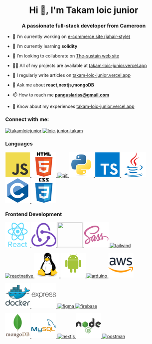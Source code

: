 <h1 align="center">Hi 👋, I'm Takam loic junior</h1>
<h3 align="center">A passionate full-stack developer from Cameroon</h3>

-  🔭 I’m currently working on [e-commerce site (jahair-style)](https://jahair-style.vercel.app/)

-  🌱 I’m currently learning **solidity**

-  👯 I’m looking to collaborate on [The-sustain web site](https://www.thesustain-soutien.com/)

-  👨‍💻 All of my projects are available at [takam-loic-junior.vercel.app](takam-loic-junior.vercel.app)

-  📝 I regularly write articles on [takam-loic-junior.vercel.app](takam-loic-junior.vercel.app)

-  💬 Ask me about **react,nextjs,mongoDB**

-  📫 How to reach me **panguslariss@gmail.com**

-  📄 Know about my experiences [takam-loic-junior.vercel.app](takam-loic-junior.vercel.app)

<h3 align="left">Connect with me:</h3>

<p align="left">
<a href="https://twitter.com/takamloicjunior" target="blank"><img align="center" src="https://raw.githubusercontent.com/rahuldkjain/github-profile-readme-generator/master/src/images/icons/Social/twitter.svg" alt="takamloicjunior"width="80" height="80" /></a>&nbsp;<a  href="https://linkedin.com/in/loic-junior-takam" target="blank"><img align="center" src="https://raw.githubusercontent.com/rahuldkjain/github-profile-readme-generator/master/src/images/icons/Social/linked-in-alt.svg" alt="loic-junior-takam" width="80" height="80"/></a>


<h3 align="left">Languages</h3>

<p align="left"> 
 <a href="https://developer.mozilla.org/en-US/docs/Web/JavaScript" target="_blank" rel="noreferrer">
  <img src="https://raw.githubusercontent.com/devicons/devicon/master/icons/javascript/javascript-original.svg" alt="javascript" width="80" height="80"/> 
 </a> 
 <a href="https://www.w3.org/html/" target="_blank" rel="noreferrer">
  <img src="https://raw.githubusercontent.com/devicons/devicon/master/icons/html5/html5-original-wordmark.svg" alt="html5" width="80" height="80"/> 
 </a> 
 <a href="https://git-scm.com/" target="_blank" rel="noreferrer">
  <img src="https://www.vectorlogo.zone/logos/git-scm/git-scm-icon.svg" alt="git" width="80" height="80"/> 
 </a> 
 <a href="https://www.python.org" target="_blank" rel="noreferrer"> 
  <img src="https://raw.githubusercontent.com/devicons/devicon/master/icons/python/python-original.svg" alt="python" width="80" height="80"/> 
 </a>
  <a href="https://www.typescriptlang.org/" target="_blank" rel="noreferrer">
  <img src="https://raw.githubusercontent.com/devicons/devicon/master/icons/typescript/typescript-original.svg" alt="typescript" width="80" height="80"/>
 </a> 
 <a href="https://www.java.com" target="_blank" rel="noreferrer">
  <img src="https://raw.githubusercontent.com/devicons/devicon/master/icons/java/java-original.svg" alt="java" width="80" height="80"/> 
 </a>
 <a href="https://www.cprogramming.com/" target="_blank" rel="noreferrer"> 
    <img src="https://raw.githubusercontent.com/devicons/devicon/master/icons/c/c-original.svg" alt="c" width="80" height="80"/> 
 </a>
 <a href="https://www.w3schools.com/css/" target="_blank" rel="noreferrer"> 
  <img src="https://raw.githubusercontent.com/devicons/devicon/master/icons/css3/css3-original-wordmark.svg" alt="css3" width="80" height="80"/> 
 </a>   
</p>

<h3 align="left">Frontend Development</h3>

<p align="left">
 <a href="https://reactjs.org/" target="_blank" rel="noreferrer">
  <img src="https://raw.githubusercontent.com/devicons/devicon/master/icons/react/react-original-wordmark.svg" alt="react" width="80" height="80"/> 
 </a> 
 <a href="https://redux.js.org" target="_blank" rel="noreferrer">
  <img src="https://raw.githubusercontent.com/devicons/devicon/master/icons/redux/redux-original.svg" alt="redux" width="80" height="80"/> 
 </a>
 <a href="https://getbootstrap.com" target="_blank" rel="noreferrer">
  <img src="https://cdn.jsdelivr.net/gh/devicons/devicon@latest/icons/bootstrap/bootstrap-original.svg" width="80" height="80" />
 </a> 
 <a href="https://sass-lang.com" target="_blank" rel="noreferrer">
  <img src="https://raw.githubusercontent.com/devicons/devicon/master/icons/sass/sass-original.svg" alt="sass" width="80" height="80"/>
 </a>
  <a href="https://tailwindcss.com/" target="_blank" rel="noreferrer">
  <img src="https://www.vectorlogo.zone/logos/tailwindcss/tailwindcss-icon.svg" alt="tailwind" width="80" height="80"/> 
 </a>
</p>



<p align="left">
    <a href="https://reactnative.dev/" target="_blank" rel="noreferrer">
      <img src="https://reactnative.dev/img/header_logo.svg" alt="reactnative" width="80" height="80"/> 
    </a>
    <a href="https://www.linux.org/" target="_blank" rel="noreferrer">
      <img src="https://raw.githubusercontent.com/devicons/devicon/master/icons/linux/linux-original.svg" alt="linux" width="80" height="80"/> 
    </a>  
    <a href="https://developer.android.com" target="_blank" rel="noreferrer">
    <img src="https://raw.githubusercontent.com/devicons/devicon/master/icons/android/android-original-wordmark.svg" alt="android" width="80" height="80"/> 
    </a> 
    <a href="https://www.arduino.cc/" target="_blank" rel="noreferrer"> 
    <img src="https://cdn.worldvectorlogo.com/logos/arduino-1.svg" alt="arduino" width="80" height="80"/> 
    </a> 
    <a href="https://aws.amazon.com" target="_blank" rel="noreferrer">
    <img src="https://raw.githubusercontent.com/devicons/devicon/master/icons/amazonwebservices/amazonwebservices-original-wordmark.svg" alt="aws" width="80" height="80"/> 
    </a> 
   
    
</p>

<p align="left">

 <a href="https://www.docker.com/" target="_blank" rel="noreferrer">
  <img src="https://raw.githubusercontent.com/devicons/devicon/master/icons/docker/docker-original-wordmark.svg" alt="docker" width="80" height="80"/> 
 </a>
 <a href="https://expressjs.com" target="_blank" rel="noreferrer">
  <img src="https://raw.githubusercontent.com/devicons/devicon/master/icons/express/express-original-wordmark.svg" alt="express" width="80" height="80"/> 
 </a> 
 <a href="https://www.figma.com/" target="_blank" rel="noreferrer">
  <img src="https://www.vectorlogo.zone/logos/figma/figma-icon.svg" alt="figma" width="80" height="80"/> 
 </a> 
 <a href="https://firebase.google.com/" target="_blank" rel="noreferrer"> 
  <img src="https://www.vectorlogo.zone/logos/firebase/firebase-icon.svg" alt="firebase" width="80" height="80"/> 
 </a> 
</p>




</p>
<a href="https://www.mongodb.com/" target="_blank" rel="noreferrer">
   <img src="https://raw.githubusercontent.com/devicons/devicon/master/icons/mongodb/mongodb-original-wordmark.svg" alt="mongodb" width="80" height="80"/> 
 </a> 
 <a href="https://www.mysql.com/" target="_blank" rel="noreferrer">
  <img src="https://raw.githubusercontent.com/devicons/devicon/master/icons/mysql/mysql-original-wordmark.svg" alt="mysql" width="80" height="80"/> 
 </a> 
 <a href="https://nextjs.org/" target="_blank" rel="noreferrer">
  <img src="https://cdn.worldvectorlogo.com/logos/nextjs-2.svg" alt="nextjs" width="80" height="80"/> 
 </a> 
 <a href="https://nodejs.org" target="_blank" rel="noreferrer">
  <img src="https://raw.githubusercontent.com/devicons/devicon/master/icons/nodejs/nodejs-original-wordmark.svg" alt="nodejs" width="80" height="80"/> 
 </a> 
 <a href="https://postman.com" target="_blank" rel="noreferrer">
  <img src="https://www.vectorlogo.zone/logos/getpostman/getpostman-icon.svg" alt="postman" width="80" height="80"/> 
 </a> 
<p align="left"> 


 
 



  </p>
